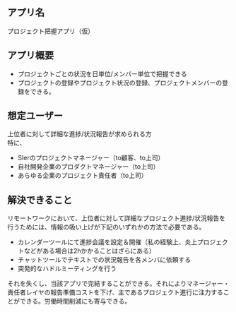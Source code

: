 ## アプリ名
プロジェクト把握アプリ（仮）

## アプリ概要
- プロジェクトごとの状況を日単位/メンバー単位で把握できる
- プロジェクトの登録やプロジェクト状況の登録、プロジェクトメンバーの登録をできる。

## 想定ユーザー
上位者に対して詳細な進捗/状況報告が求められる方<br>
特に、<br>
- SIerのプロジェクトマネージャー（to顧客、to上司）
- 自社開発企業のプロダクトマネージャー（to上司）
- あらゆる企業のプロジェクト責任者（to上司）

## 解決できること
リモートワークにおいて、上位者に対して詳細なプロジェクト進捗/状況報告を行うためには、情報の吸い上げが下記のいずれかの方法で必要である。<br>
- カレンダーツールにて進捗会議を設定＆開催（私の経験上、炎上プロジェクトなどがある場合は2hかかることはざらにある）
- チャットツールでテキストでの状況報告を各メンバに依頼する
- 突発的なハドルミーティングを行う

それを失くし、当該アプリで完結することができる。それによりマネージャー・責任者レイヤの報告準備コストを下げ、主であるプロジェクト進行に注力することができる。労働時間削減にも寄与できる。
